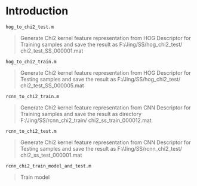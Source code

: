 # Introduction

`hog_to_chi2_test.m`

  > Generate Chi2 kernel feature representation from HOG Descriptor for Training samples and save the result as F:/Jing/SS/hog_chi2_test/ chi2_test_SS_000001.mat

`hog_to_chi2_train.m`

> Generate Chi2 kernel feature representation from HOG Descriptor for Testing samples and save the result as F:/Jing/SS/hog_chi2_test/ chi2_test_SS_000005.mat

`rcnn_to_chi2_train.m`

> Generate Chi2 kernel feature representation from CNN Descriptor for Training samples and save the result as directory F:/Jing/SS/rcnn_chi2_train/ chi2_ss_train_000012.mat

`rcnn_to_chi2_test.m`

> Generate Chi2 kernel feature representation from CNN Descriptor for Testing samples and save the result as F:/Jing/SS/rcnn_chi2_test/ chi2_ss_test_000001.mat

`rcnn_chi2_train_model_and_test.m`

> Train model
